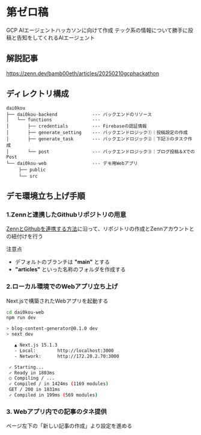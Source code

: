 # 第ゼロ稿

GCP AIエージェントハッカソンに向けて作成
テック系の情報について勝手に投稿と告知をしてくれるAIエージェント

## 解説記事

https://zenn.dev/bamb00eth/articles/20250210gcphackathon

## ディレクトリ構成

```
dai0kou
├── dai0kou-backend             --- バックエンドのリソース
│   └── functions               --- 
│       ├── credentials         --- Firebaseの認証情報
│       ├── generate_setting    --- バックエンドロジック①｜投稿設定の作成
│       ├── generate_task       --- バックエンドロジック②｜下記③のタスク作成
│       └── post                --- バックエンドロジック③｜ブログ投稿＆XでのPost
└── dai0kou-web                 --- デモ用Webアプリ
  　 ├── public
   　└── src
```

## デモ環境立ち上げ手順

### 1.Zennと連携したGithubリポジトリの用意

[ZennとGithubを連携する方法](https://zenn.dev/eguchi244_dev/articles/github-zenn-linkage-20230501)に沿って、リポジトリの作成とZennアカウントとの紐付けを行う

注意点

* デフォルトのブランチは **"main"** とする
* **"articles"** といった名称のフォルダを作成する

### 2.ローカル環境でのWebアプリ立ち上げ

Next.jsで構築されたWebアプリを起動する

```bash
cd dai0kou-web
npm run dev

> blog-content-generator@0.1.0 dev
> next dev

   ▲ Next.js 15.1.3
   - Local:        http://localhost:3000
   - Network:      http://172.20.2.70:3000

 ✓ Starting...
 ✓ Ready in 1803ms
 ○ Compiling / ...
 ✓ Compiled / in 1424ms (1169 modules)
 GET / 200 in 1831ms
 ✓ Compiled in 199ms (569 modules)
```

### 3. Webアプリ内での記事のタネ提供

ページ左下の「新しい記事の作成」より設定を進める
